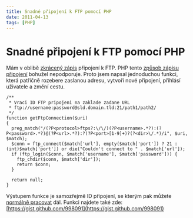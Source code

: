 ```yaml
---
title: Snadné připojení k FTP pomocí PHP
date: 2011-04-13
tags: [PHP]
---
```


# Snadné připojení k FTP pomocí PHP

Mám v oblibě [zkrácený zápis](http://en.wikipedia.org/wiki/File_Transfer_Protocol) připojení k FTP.
PHP tento [způsob zápisu připojení](http://php.net/manual/en/function.ftp-connect.php)
bohužel nepodporuje. Proto jsem napsal jednoduchou funkci, která patřičně rozebere
zaslanou adresu, vytvoří nové připojení, přihlásí uživatele a změní cestu.


```
/**
 * Vraci ID FTP pripojeni na zaklade zadane URL
 * ftp://username:password@sld.domain.tld:21/path1/path2/
 */
function getFtpConnection($uri)
{  
  preg_match("/(?P<protocol>ftps?:\/\/)(?P<username>.*?):(?P<password>.*?)@(?P<url>.*?):?(?P<port>[1-9]+)?(?<dir>\/.*)/i", $uri, $match);
  $conn = ftp_connect($match['url'], empty($match['port']) ? 21 : (int)$match['port']) or die("Couldn't connect to " . $match['url']);
  if (ftp_login($conn, $match['username'], $match['password'])) {
    ftp_chdir($conn, $match['dir']);
    return $conn;
  }

  return null;
}
```

 Výstupem funkce je samozřejmě ID připojení, se kterým pak můžete [normálně pracovat](http://www.php.net/manual/en/ref.ftp.php) dál. Funkci najdete také zde: [https://gist.github.com/998091](https://gist.github.com/998091)

